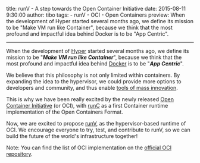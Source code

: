 title: runV - A step towards the Open Container Initiative
date: 2015-08-11 9:30:00
author: tibo
tags:
    - runV
    - OCI
    - Open Containers
preview: When the development of Hyper started several months ago, we define its mission to be "Make VM run like Container", because we think that the most profound and impactful idea behind Docker is to be "App Centric".

---

When the development of [Hyper](www.hyper.sh) started several months ago, we define its mission to be "***Make VM run like Container***", because we think that the most profound and impactful idea behind [Docker](www.docker.com) is to be "***App Centric***".

We believe that this philosophy is not only limited within containers. By expanding the idea to the hypervisor, we could provide more options to developers and community, and thus enable [tools of mass innovation](https://www.youtube.com/watch?v=apOEYhmskvQ).

This is why we have been really excited by the newly released [Open Container Initiative](http://www.opencontainers.org/) (or OCI), with [runC](https://github.com/opencontainers/runc) as a first Container runtime implementation of the Open Containers Format.

Now, we are excited to propose [runV](https://github.com/hyperhq/runv), as the hypervisor-based runtime of OCI. We encourage everyone to try, test, and contribute to runV, so we can build the future of the world's infrastructure together!

Note: You can find the list of OCI implementation on the [official OCI repository](https://github.com/opencontainers/specs/blob/master/implementations.md).
